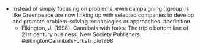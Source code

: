 - Instead of simply focusing on problems, even campaigning [[group]]s like Greenpeace are now linking up with selected companies to develop and promote problem-solving technologies or approaches. #definition
	- Elkington, J. (1998). Cannibals with forks: The triple bottom line of 21st century business. New Society Publishers. #elkingtonCannibalsForksTriple1998